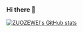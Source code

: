 ### Hi there 👋

<!--
**zuozewei/zuozewei** is a ✨ _special_ ✨ repository because its `README.md` (this file) appears on your GitHub profile.

Here are some ideas to get you started:

- 🔭 I’m currently working on ...
- 🌱 I’m currently learning ...
- 👯 I’m looking to collaborate on ...
- 🤔 I’m looking for help with ...
- 💬 Ask me about ...
- 📫 How to reach me: ...
- 😄 Pronouns: ...
- ⚡ Fun fact: ...
-->

[![ZUOZEWEI's GitHub stats](https://github-readme-stats.vercel.app/api?username=zuozewei&count_private=true)](https://github.com/anuraghazra/github-readme-stats)


